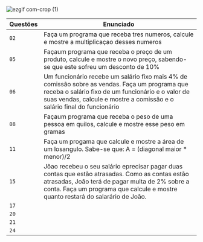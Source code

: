 ![ezgif com-crop (1)](https://user-images.githubusercontent.com/125037138/224166045-f6ca9177-da70-4b27-88c9-ba862a437f6d.jpg)

| Questões | Enunciado |
| ------------- | -------------- |
|  `02`  | Faça um programa que receba tres numeros, calcule e mostre a multiplicaçao desses numeros  |
|  `05`  | Façaum programa que receba o preço de um produto, calcule e mostre o novo preço, sabendo-se que este sofreu um desconto de 10% |
|  `06`  |  Um funcionário recebe um salário fixo mais 4% de comissão sobre as vendas. Faça um programa que receba o salário fixo de um funcionário e o valor de suas vendas, calcule e mostre a comissão e o salário final do funcionário |  
|  `08`  | Façaum programa que receba o peso de uma pessoa em quilos, calcule e mostre esse peso em gramas |        
|  `11`  |  Faça um progama que calcule e mostre a área de um losangulo. Sabe-se que: A = (diagonal maior * menor)/2 |
|  `15`  |  Jõao recebeu o seu salário eprecisar pagar duas contas que estão atrasadas. Como as contas estão atrasadas, João terá de pagar multa de 2% sobre a conta. Faça um programa que calcule e mostre quanto restará do salarário de João.       |
|  `17`  |         |
|  `20`  |         |
|  `21`  |         |
|  `24`  |         |
